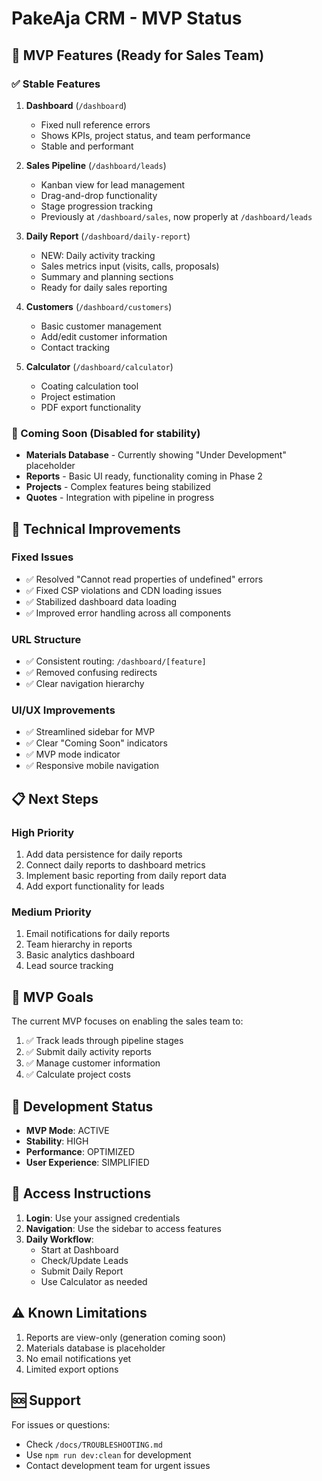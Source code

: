 # PakeAja CRM - MVP Status

## 🚀 MVP Features (Ready for Sales Team)

### ✅ Stable Features
1. **Dashboard** (`/dashboard`)
   - Fixed null reference errors
   - Shows KPIs, project status, and team performance
   - Stable and performant

2. **Sales Pipeline** (`/dashboard/leads`)
   - Kanban view for lead management
   - Drag-and-drop functionality
   - Stage progression tracking
   - Previously at `/dashboard/sales`, now properly at `/dashboard/leads`

3. **Daily Report** (`/dashboard/daily-report`) 
   - NEW: Daily activity tracking
   - Sales metrics input (visits, calls, proposals)
   - Summary and planning sections
   - Ready for daily sales reporting

4. **Customers** (`/dashboard/customers`)
   - Basic customer management
   - Add/edit customer information
   - Contact tracking

5. **Calculator** (`/dashboard/calculator`)
   - Coating calculation tool
   - Project estimation
   - PDF export functionality

### 🚧 Coming Soon (Disabled for stability)
- **Materials Database** - Currently showing "Under Development" placeholder
- **Reports** - Basic UI ready, functionality coming in Phase 2
- **Projects** - Complex features being stabilized
- **Quotes** - Integration with pipeline in progress

## 🔧 Technical Improvements

### Fixed Issues
- ✅ Resolved "Cannot read properties of undefined" errors
- ✅ Fixed CSP violations and CDN loading issues
- ✅ Stabilized dashboard data loading
- ✅ Improved error handling across all components

### URL Structure
- ✅ Consistent routing: `/dashboard/[feature]`
- ✅ Removed confusing redirects
- ✅ Clear navigation hierarchy

### UI/UX Improvements
- ✅ Streamlined sidebar for MVP
- ✅ Clear "Coming Soon" indicators
- ✅ MVP mode indicator
- ✅ Responsive mobile navigation

## 📋 Next Steps

### High Priority
1. Add data persistence for daily reports
2. Connect daily reports to dashboard metrics
3. Implement basic reporting from daily report data
4. Add export functionality for leads

### Medium Priority
1. Email notifications for daily reports
2. Team hierarchy in reports
3. Basic analytics dashboard
4. Lead source tracking

## 🎯 MVP Goals

The current MVP focuses on enabling the sales team to:
1. ✅ Track leads through pipeline stages
2. ✅ Submit daily activity reports
3. ✅ Manage customer information
4. ✅ Calculate project costs

## 🚦 Development Status

- **MVP Mode**: ACTIVE
- **Stability**: HIGH
- **Performance**: OPTIMIZED
- **User Experience**: SIMPLIFIED

## 📱 Access Instructions

1. **Login**: Use your assigned credentials
2. **Navigation**: Use the sidebar to access features
3. **Daily Workflow**:
   - Start at Dashboard
   - Check/Update Leads
   - Submit Daily Report
   - Use Calculator as needed

## ⚠️ Known Limitations

1. Reports are view-only (generation coming soon)
2. Materials database is placeholder
3. No email notifications yet
4. Limited export options

## 🆘 Support

For issues or questions:
- Check `/docs/TROUBLESHOOTING.md`
- Use `npm run dev:clean` for development
- Contact development team for urgent issues